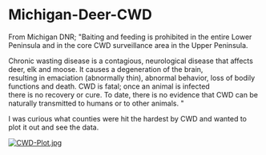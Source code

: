 # Michigan-Deer-CWD



From Michigan DNR;
  "Baiting and feeding is prohibited in the entire Lower Peninsula and in the core CWD surveillance area in the Upper Peninsula.
  
Chronic wasting disease is a contagious, neurological disease that affects deer, elk and moose. It causes a degeneration of the brain,  
resulting in emaciation (abnormally thin), abnormal behavior, loss of bodily functions and death. CWD is fatal; once an animal is infected    
there is no recovery or cure. To date, there is no evidence that CWD can be naturally transmitted to humans or to other animals.  "



I was curious what counties were hit the hardest by CWD and wanted to plot it out and see the data.

[![CWD-Plot.jpg](https://i.postimg.cc/wMjpF3MJ/CWD-Plot.jpg)](https://postimg.cc/CBXXxhjL)
 
